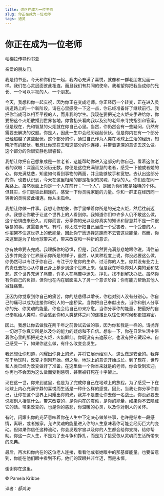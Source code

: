 ```yaml
--- 
title: 你正在成为一位老师 
slug: 你正在成为一位老师 
tags: 通灵 
--- 
```

# 你正在成为一位老师

帕梅拉传导约书亚

亲爱的朋友们，

我是约书亚。今天和你们在一起，我内心充满了喜悦，就像和一群老朋友见面一样。我们在心灵层面彼此相连，而且我们有共同的使命。我希望你把我当成你的兄长、一个可以平视的人、一个朋友。

今天，我想和你一起庆祝，因为你正在变成老师。你正经历一个转变，正在进入灵魂道路上的一个新阶段。请在心里感受一下这一点，你已经准备好了继续前行。我把你当成可以相互平视的人，而非我的学生。我现在要把光之火炬亲手递给你，你要把这个火炬散播到世界各地。你曾抬头看向我以及别的老师来寻找指引和答案，但是现在，光和智慧的火炬就在你自己心里。当然，你仍然会有一些疑问，仍然有需要去解决的议题。你是人，因此一生中会经历起起伏伏。但是你内在有一个部分已经超越了这些起伏。这个部分的你，通过自己作为人类在地球上生活的经历，知晓所有的起伏。我想让你现在去和这部分的你连接，并带着更深的意识去这么做。这个部分的你很安静也很睿智。

我想让你把自己想象成是一位老者，这能帮助你进入这部分的你自己。看着这位老者的双眼：深邃而又阅历无数。你便是这位充满智慧的老者，感受一下他或者她的心。你充满慈悲，知道如何看到事物的两面，并且能够放手和宽恕。去认出这部分的你，也要认识到，今天在这里相聚的都是相似的灵魂、相似的人。你们走在同一条路上。虽然表面上你是一个人在前行；“一个人”，是因为你们都是独特的个体。但其实，你们是彼此相连的。感受一下你灵魂家庭的力量。你和一群正在经历同一转折的灵魂彼此相连。你从未孤单。

我想让你做一件事。我想让你想象，你手里举着你所是的光之火炬，然后往前迈步。我想让你敢于让这个世界上的人看到你。我知道你们中许多人仍不敢这么做，这个恐惧由来已久。对你而言，分享你的光以及你真实的知识和智慧并不是一件很容易的事。这需要勇气。有时，你太过于把自己当成一个受害者、一个受苦的人。你招架不住这世界上的低能量，因此你宁愿选择逃跑而不去管这些能量。然而，你来这里是为了给地球带来光，带来改变和一种新的意识。

你有使命要去完成。我理解你的恐惧，但是，我仍然要充满慈悲地跟你说，请往前迈步并向这个世界展示你所是的样子，虽然，从某种程度上说，你没必要这么做。你仍然可以专注于你自己，专注于疗愈你的生命，过活你的人生。你并没有业力上的责任去把心从你自己身上移步到这个世界上来，但是我在呼唤你对人类的爱和慈悲。这个世界充满了痛苦，许多人在痛苦中迷失、挣扎，找不到解决办法。虽然你有你自己的负担，但你也在内在层面进入了另一个意识阶段：你有能力帮助其他人减轻痛苦。

正因为你觉察到你自己的痛苦，你的慈悲得以增长，你也对别人没有分别心。你自己的痛可以成为连接你和别人的一座桥梁。当你把自己奉献出去，当你和别人分享你的光、你灵魂的能量，你也会给自己带来疗愈。当你分享你的能量，把最好的自己奉献给人类时，你会感到你和人类整体之间的连接比以往任何时候都更加紧密。

因此，我想让你去做我在两千年之前尝试去做的事，因为你和我是一样的。请抛弃一切对于你真实所是以及你的能力的疑虑和不自信。想象一下，你在日常生活中带着你心里的那把光之火炬，火焰鲜红。你既没有去遮蔽它，也没有把它藏起来。自己感受一下，如果你这么做，有什么改变会发生。

我还想让你知道，闪耀出你身上的光，并将它展示给别人，这么做是安全的。我存在于地球时，改变才刚刚开始。但之后，地球上的意识开始成长。到了现在，世界和人类已经为改变做好了准备。在这里做一个你本来就是的老师，你会受到欢迎。你再也不会因为这么做而受到惩罚，甚至被钉死在十字架上。

现在这一世，你来到这里，也是为了完成你自己在地球上的旅程，为了感受一下在地球上内心充满宁静的喜悦而生活是一种什么样的感觉。因此，当我让你分享你自己，让你在这个世界上闪耀出你的光，我并不是要让你去做一名战士。你没必要去说服别人相信什么。带来改变的，是你内在的震动，是你的能量，如果你不去隐藏它的话。带来改变的，也是你的慈悲，你温暖的心灵，以及你对别人的关怀。

有时，闪耀出你的光茫意味着你在人生中下定决心做某些事，也许是结束一段感情，离职，或者搬家。允许灵魂的能量进入你的人生意味着你可能会经历巨大的变动。但如果你信任这种流动，你会发现宇宙以及你的人生都会给你支持，给你帮助。你这一次人生，不是为了去斗争和挣扎，而是为了接受依从灵魂而生活所带来的恩典。

最后，再次和你内在的这位老人连接，看看他或者她眼中的那基督能量。也要留意到，你能在他们眼中看到不朽。他们的双眼并非年迈，而是永恒。

谢谢你在这里。

© Pamela Kribbe

译者：郝鸿涛